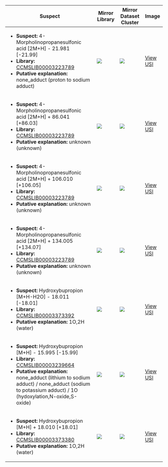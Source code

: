 Suspect | Mirror Library | Mirror Dataset Cluster | Image
--- | --- | --- | ---
<ul><li><b>Suspect:</b> 4-Morpholinopropanesulfonic acid [2M+H] -  21.981 [-21.99]</li><li><b>Library:</b> [CCMSLIB00003223789](https://gnps.ucsd.edu/ProteoSAFe/gnpslibraryspectrum.jsp?SpectrumID=CCMSLIB00003223789)</li><li><b>Putative explanation:</b> none_adduct (proton to sodium adduct)</li></ul> | ![](https://metabolomics-usi.ucsd.edu/svg/mirror?usi1=mzspec:MSV000082782:ISDposc.mzXML:scan:1485&usi2=mzspec:GNPSLIBRARY:CCMSLIB00003223789&mz_min=50&mz_max=500) | ![](https://metabolomics-usi.ucsd.edu/svg/mirror?usi1=mzspec:MSV000082782:ISDposc.mzXML:scan:1485&usi2=mzspec:MSV000084314:MSV000082782.mgf:scan:550&mz_min=50&mz_max=500) | [View USI](https://metabolomics-usi.ucsd.edu/svg/?usi=mzspec:MSV000082782:ISDposc.mzXML:scan:1485&mz_min=50&mz_max=500)
<ul><li><b>Suspect:</b> 4-Morpholinopropanesulfonic acid [2M+H] +  86.041 [+86.03]</li><li><b>Library:</b> [CCMSLIB00003223789](https://gnps.ucsd.edu/ProteoSAFe/gnpslibraryspectrum.jsp?SpectrumID=CCMSLIB00003223789)</li><li><b>Putative explanation:</b> unknown (unknown)</li></ul> | ![](https://metabolomics-usi.ucsd.edu/svg/mirror?usi1=mzspec:MSV000082782:ISDposc.mzXML:scan:1509&usi2=mzspec:GNPSLIBRARY:CCMSLIB00003223789&mz_min=50&mz_max=500) | ![](https://metabolomics-usi.ucsd.edu/svg/mirror?usi1=mzspec:MSV000082782:ISDposc.mzXML:scan:1509&usi2=mzspec:MSV000084314:MSV000082782.mgf:scan:550&mz_min=50&mz_max=500) | [View USI](https://metabolomics-usi.ucsd.edu/svg/?usi=mzspec:MSV000082782:ISDposc.mzXML:scan:1509&mz_min=50&mz_max=500)
<ul><li><b>Suspect:</b> 4-Morpholinopropanesulfonic acid [2M+H] + 106.010 [+106.05]</li><li><b>Library:</b> [CCMSLIB00003223789](https://gnps.ucsd.edu/ProteoSAFe/gnpslibraryspectrum.jsp?SpectrumID=CCMSLIB00003223789)</li><li><b>Putative explanation:</b> unknown (unknown)</li></ul> | ![](https://metabolomics-usi.ucsd.edu/svg/mirror?usi1=mzspec:MSV000082782:ISDposc.mzXML:scan:1492&usi2=mzspec:GNPSLIBRARY:CCMSLIB00003223789&mz_min=50&mz_max=500) | ![](https://metabolomics-usi.ucsd.edu/svg/mirror?usi1=mzspec:MSV000082782:ISDposc.mzXML:scan:1492&usi2=mzspec:MSV000084314:MSV000082782.mgf:scan:550&mz_min=50&mz_max=500) | [View USI](https://metabolomics-usi.ucsd.edu/svg/?usi=mzspec:MSV000082782:ISDposc.mzXML:scan:1492&mz_min=50&mz_max=500)
<ul><li><b>Suspect:</b> 4-Morpholinopropanesulfonic acid [2M+H] + 134.005 [+134.07]</li><li><b>Library:</b> [CCMSLIB00003223789](https://gnps.ucsd.edu/ProteoSAFe/gnpslibraryspectrum.jsp?SpectrumID=CCMSLIB00003223789)</li><li><b>Putative explanation:</b> unknown (unknown)</li></ul> | ![](https://metabolomics-usi.ucsd.edu/svg/mirror?usi1=mzspec:MSV000082782:ISDposc.mzXML:scan:1518&usi2=mzspec:GNPSLIBRARY:CCMSLIB00003223789&mz_min=50&mz_max=500) | ![](https://metabolomics-usi.ucsd.edu/svg/mirror?usi1=mzspec:MSV000082782:ISDposc.mzXML:scan:1518&usi2=mzspec:MSV000084314:MSV000082782.mgf:scan:550&mz_min=50&mz_max=500) | [View USI](https://metabolomics-usi.ucsd.edu/svg/?usi=mzspec:MSV000082782:ISDposc.mzXML:scan:1518&mz_min=50&mz_max=500)
<ul><li><b>Suspect:</b> Hydroxybupropion [M+H-H2O] -  18.011 [-18.01]</li><li><b>Library:</b> [CCMSLIB00003373392](https://gnps.ucsd.edu/ProteoSAFe/gnpslibraryspectrum.jsp?SpectrumID=CCMSLIB00003373392)</li><li><b>Putative explanation:</b> 1O,2H (water)</li></ul> | ![](https://metabolomics-usi.ucsd.edu/svg/mirror?usi1=mzspec:MSV000081952:PHT_20_101_Cort_1600.mzML:scan:1041&usi2=mzspec:GNPSLIBRARY:CCMSLIB00003373392&mz_min=50&mz_max=500) | ![](https://metabolomics-usi.ucsd.edu/svg/mirror?usi1=mzspec:MSV000081952:PHT_20_101_Cort_1600.mzML:scan:1041&usi2=mzspec:MSV000084314:MSV000081952.mgf:scan:5789&mz_min=50&mz_max=500) | [View USI](https://metabolomics-usi.ucsd.edu/svg/?usi=mzspec:MSV000081952:PHT_20_101_Cort_1600.mzML:scan:1041&mz_min=50&mz_max=500)
<ul><li><b>Suspect:</b> Hydroxybupropion [M+H] -  15.995 [-15.99]</li><li><b>Library:</b> [CCMSLIB00003239664](https://gnps.ucsd.edu/ProteoSAFe/gnpslibraryspectrum.jsp?SpectrumID=CCMSLIB00003239664)</li><li><b>Putative explanation:</b> none_adduct (lithium to sodium adduct) / none_adduct (sodium to potassium adduct) / 1O (hydoxylation,N-oxide,S-oxide)</li></ul> | ![](https://metabolomics-usi.ucsd.edu/svg/mirror?usi1=mzspec:MSV000083065:TW-BL-002_RG6_01_35924.mzML:scan:1144&usi2=mzspec:GNPSLIBRARY:CCMSLIB00003239664&mz_min=50&mz_max=500) | ![](https://metabolomics-usi.ucsd.edu/svg/mirror?usi1=mzspec:MSV000083065:TW-BL-002_RG6_01_35924.mzML:scan:1144&usi2=mzspec:MSV000084314:MSV000083065.mgf:scan:72429&mz_min=50&mz_max=500) | [View USI](https://metabolomics-usi.ucsd.edu/svg/?usi=mzspec:MSV000083065:TW-BL-002_RG6_01_35924.mzML:scan:1144&mz_min=50&mz_max=500)
<ul><li><b>Suspect:</b> Hydroxybupropion [M+H] +  18.010 [+18.01]</li><li><b>Library:</b> [CCMSLIB00003373380](https://gnps.ucsd.edu/ProteoSAFe/gnpslibraryspectrum.jsp?SpectrumID=CCMSLIB00003373380)</li><li><b>Putative explanation:</b> 1O,2H (water)</li></ul> | ![](https://metabolomics-usi.ucsd.edu/svg/mirror?usi1=mzspec:MSV000081952:PHT_20_101_Cort_1600.mzML:scan:1042&usi2=mzspec:GNPSLIBRARY:CCMSLIB00003373380&mz_min=50&mz_max=500) | ![](https://metabolomics-usi.ucsd.edu/svg/mirror?usi1=mzspec:MSV000081952:PHT_20_101_Cort_1600.mzML:scan:1042&usi2=mzspec:MSV000084314:MSV000081952.mgf:scan:10493&mz_min=50&mz_max=500) | [View USI](https://metabolomics-usi.ucsd.edu/svg/?usi=mzspec:MSV000081952:PHT_20_101_Cort_1600.mzML:scan:1042&mz_min=50&mz_max=500)